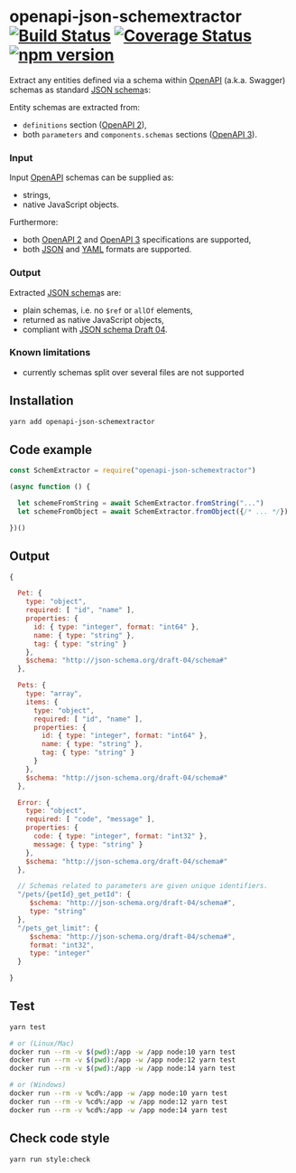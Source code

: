 # openapi-json-schemextractor [![Build Status](https://travis-ci.org/francescozanoni/openapi-json-schemextractor.svg?branch=master)](https://travis-ci.org/francescozanoni/openapi-json-schemextractor) [![Coverage Status](https://coveralls.io/repos/github/francescozanoni/openapi-json-schemextractor/badge.svg?branch=master&service=github)](https://coveralls.io/github/francescozanoni/openapi-json-schemextractor?branch=master&service=github) [![npm version](https://badge.fury.io/js/openapi-json-schemextractor.svg)](https://badge.fury.io/js/openapi-json-schemextractor)

Extract any entities defined via a schema within [OpenAPI](https://swagger.io/docs/specification/about) (a.k.a. Swagger) schemas as standard [JSON schema](https://json-schema.org)s:

Entity schemas are extracted from:
  - `definitions` section ([OpenAPI 2](https://swagger.io/docs/specification/2-0)),
  - both `parameters` and `components.schemas` sections ([OpenAPI 3](https://swagger.io/docs/specification)).

### Input

Input [OpenAPI](https://swagger.io/docs/specification/about) schemas can be supplied as:

- strings,
- native JavaScript objects.

Furthermore:

- both [OpenAPI 2](https://swagger.io/docs/specification/2-0) and [OpenAPI 3](https://swagger.io/docs/specification) specifications are supported,
- both [JSON](https://www.json.org) and [YAML](https://yaml.org) formats are supported.

### Output

Extracted [JSON schema](https://json-schema.org)s are:

- plain schemas, i.e. no `$ref` or `allOf` elements,
- returned as native JavaScript objects,
- compliant with [JSON schema Draft 04](https://json-schema.org/specification-links.html#draft-4).

### Known limitations

- currently schemas split over several files are not supported

## Installation
```bash
yarn add openapi-json-schemextractor
```

## Code example
```javascript
const SchemExtractor = require("openapi-json-schemextractor")

(async function () {

  let schemeFromString = await SchemExtractor.fromString("...")
  let schemeFromObject = await SchemExtractor.fromObject({/* ... */})

})()
```

## Output
```javascript
{

  Pet: {
    type: "object",
    required: [ "id", "name" ],
    properties: {
      id: { type: "integer", format: "int64" },
      name: { type: "string" },
      tag: { type: "string" }
    },
    $schema: "http://json-schema.org/draft-04/schema#"
  },

  Pets: {
    type: "array",
    items: {
      type: "object",
      required: [ "id", "name" ],
      properties: {
        id: { type: "integer", format: "int64" },
        name: { type: "string" },
        tag: { type: "string" }
      }
    },
    $schema: "http://json-schema.org/draft-04/schema#"
  },

  Error: {
    type: "object",
    required: [ "code", "message" ],
    properties: {
      code: { type: "integer", format: "int32" },
      message: { type: "string" }
    },
    $schema: "http://json-schema.org/draft-04/schema#"
  },

  // Schemas related to parameters are given unique identifiers.
  "/pets/{petId}_get_petId": {
     $schema: "http://json-schema.org/draft-04/schema#",
     type: "string"
  },
  "/pets_get_limit": {
     $schema: "http://json-schema.org/draft-04/schema#",
     format: "int32",
     type: "integer"
  }

}
```

## Test
```bash
yarn test

# or (Linux/Mac)
docker run --rm -v $(pwd):/app -w /app node:10 yarn test
docker run --rm -v $(pwd):/app -w /app node:12 yarn test
docker run --rm -v $(pwd):/app -w /app node:14 yarn test

# or (Windows)
docker run --rm -v %cd%:/app -w /app node:10 yarn test
docker run --rm -v %cd%:/app -w /app node:12 yarn test
docker run --rm -v %cd%:/app -w /app node:14 yarn test
```

## Check code style
```bash
yarn run style:check
```
